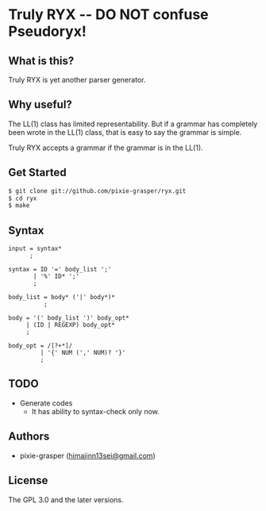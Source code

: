 # Truly RYX -- DO NOT confuse Pseudoryx!
## What is this?

Truly RYX is yet another parser generator.

## Why useful?

The LL(1) class has limited representability.
But if a grammar has completely been wrote in the LL(1) class,
that is easy to say the grammar is simple.

Truly RYX accepts a grammar if the grammar is in the LL(1).

## Get Started

```bash
$ git clone git://github.com/pixie-grasper/ryx.git
$ cd ryx
$ make
```

## Syntax

```
input = syntax*
      ;

syntax = ID '=' body_list ';'
       | '%' ID* ';'
       ;

body_list = body* ('|' body*)*
          ;

body = '(' body_list ')' body_opt*
     | (ID | REGEXP) body_opt*
     ;

body_opt = /[?+*]/
         | '{' NUM (',' NUM)? '}'
         ;
```

## TODO

- Generate codes
  - It has ability to syntax-check only now.

## Authors

- pixie-grasper (himajinn13sei@gmail.com)

## License

The GPL 3.0 and the later versions.
